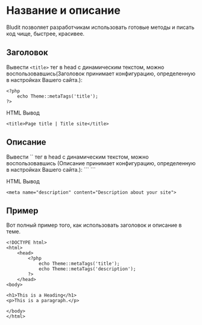 # Название и описание
<!-- position: 2 -->

Bludit позволяет разработчикам использовать готовые методы и писать код чище, быстрее, красивее.

<h2 id="title">Заголовок</h2>

Вывести `<title>` тег в head с динамическим текстом, можно воспользовавшись(Заголовок принимает конфигурацию, определенную в настройках Вашего сайта.):
```
<?php
	echo Theme::metaTags('title');
?>
```

HTML Вывод
```
<title>Page title | Title site</title>
```

<h2 id="description">Описание</h2>
Вывести `<description>` тег в head с динамическим текстом, можно воспользовавшись (Описание принимает конфигурацию, определенную в настройках Вашего сайта.):
```
<?php
	echo Theme::metaTags('description');
?>
```

HTML Вывод
```
<meta name="description" content="Description about your site">
```

<h2 id="example">Пример</h2>

Вот полный пример того, как использовать заголовок и описание в теме.

```
<!DOCTYPE html>
<html>
	<head>
		<?php
			echo Theme::metaTags('title');
			echo Theme::metaTags('description');
		?>
	</head>
<body>

<h1>This is a Heading</h1>
<p>This is a paragraph.</p>

</body>
</html>
```